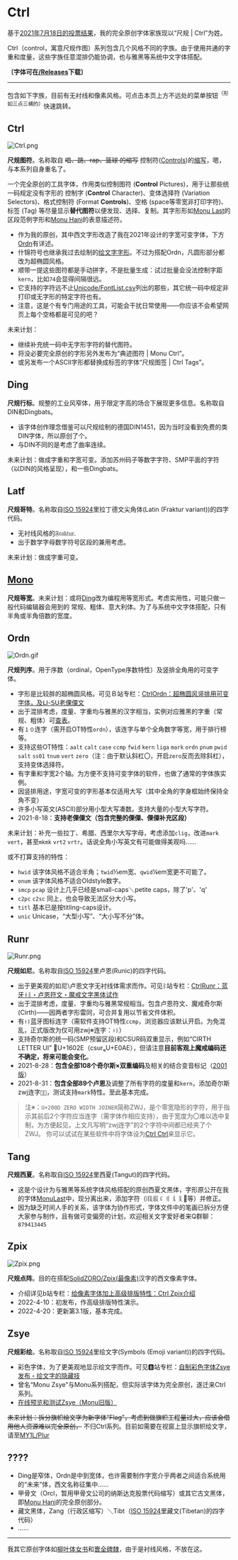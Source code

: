 # Ctrl
基于[2021年7月18日的投票结果](https://t.bilibili.com/548801038367849128?tab=2)，我的完全原创字体家族现以“尺规 | Ctrl”为姓。

Ctrl（control，寓意尺规作图）系列包含几个风格不同的字族。由于使用共通的字重和度量，这些字族任意混排仍能协调，也与雅黑等系统中文字体搭配。

**〔字体可在[/Releases](https://github.com/MY1L/Ctrl/releases)下载〕**

----

包含如下字族，目前有无衬线和像素风格。可点击本页上方不远处的菜单按钮<sup>（形如三点三横的）</sup>快速跳转。

## Ctrl
![Ctrl.png](res/Ctrl.png)

**尺规图符**。名称取自 ~~唱、跳、rap、篮球 的缩写~~ 控制符([Controls](https://github.com/MY1L/Unicode/tree/main/Blocks))的[缩写](https://github.com/MY1L/Unicode/tree/main/abbr)，嗯，与本系列自身重名了。

一个完全原创的工具字体，作用类似控制图符 (**Control** Pictures)，用于让那些统一码规定没有字形的 控制字 (**Control** Character)、变体选择符 (Variation Selectors)、格式控制符 (Format **Controls**)、空格 (space等零宽非打印字符)、标签 (Tag) 等尽量显示**替代图符**以便发现、选择、复制。其字形形如[Monu Last](https://github.com/MY1L/Unicode)的区段范例字形和[Monu Hani]的表意描述符。
- 作为我的原创，其中西文字形改造了我在2021年设计的字宽可变字体，下方[Ordn](#ordn)有详述。
- 什锦符号也继承我过去绘制的[绘文字字形](#zsye)。不过为搭配Ordn，凡圆形部分都改为超椭圆风格。
- 顺带一提这些图符都是手动拼字，不是批量生成：试过批量会没法控制字距`kern`，比如`74`会显得间隔很远。
- 它支持的字符远不止[Unicode/FontList.csv](https://github.com/MY1L/Unicode/blob/main/FontList/FontList.csv)列出的那些，其它统一码中规定非打印或无字形的特定字符也有。
- 注意，这是个有专门用途的工具，可能会干扰日常使用——你应该不会希望网页上每个空格都是可见的吧？

未来计划：
- 继续补充统一码中无字形字符的替代图符。
- 将没必要完全原创的字形另外发布为“典迹图符 | Monu Ctrl”。
- 或另发布一个ASCII字形都替换成标签的字体“尺规图签 | Ctrl Tags”。

## Ding
**尺规行标**。规整的工业风窄体，用于限定字高的场合下展现更多信息。名称取自DIN和Dingbats。
- 该字体创作理念借鉴可以尺规绘制的德国DIN1451，因为当时没看到免费的类DIN字体，所以原创了个。
- 与DIN不同的是考虑了曲率连续。

未来计划：做成字重和字宽可变。添加苏州码子等数字字符、SMP平面的字符（以DIN的风格呈现），和一些Dingbats。

## Latf
**尺规哥特**。名称取自[ISO 15924]里拉丁德文尖角体(Latin (Fraktur variant))的四字代码。
- 无衬线风格的𝔉𝔯𝔞𝔨𝔱𝔲𝔯.
- 出于数学字母数字符号区段的兼用考虑。

未来计划：做成字重可变。

## [Mono](https://github.com/MY1L/Ctrl/blob/main/abbr.md)
**尺规等宽**。未来计划：或将[Ding](#ding)改为编程用等宽形式。考虑实用性，可能只做一般代码编辑器会用到的 常规、粗体、意大利体。为了与系统中文字体搭配，只有半角或半角倍数的宽度。

## Ordn
![Ordn.gif](res/Ordn.gif)

**尺规列序**。用于序数（ordinal，OpenType序数特性）及竖排全角用的可变字体。
- 字形是比较胖的超椭圆风格。可见Ｂ站专栏：[CtrlOrdn：超椭圆风竖排用可变字体，及ꓡꓲ-ꓢꓴ老傈僳文](https://www.bilibili.com/read/cv12807979)
- 出于混排考虑，度量、字重均与雅黑的汉字相当，实例对应雅黑的字重（常规、粗体）可[查表](https://github.com/MY1L/Ctrl/blob/main/abbr.md)。
- 有`１０`连字（需开启OT特性`ordn`），该连字与单个全角数字等宽，用于排行榜等。
- 支持这些OT特性：`aalt` `calt` `case` `ccmp` `fwid` `kern` `liga` `mark` `ordn` `pnum` `pwid` `salt` `ss01` `tnum` `vert` `zero`（注：由于默认斜杠〇，开启`zero`反而去除斜杠），支持变体选择符。
- 有字重和字宽2个轴。为方便不支持可变字体的软件，也做了通常的字体族实例。
- 因竖排用途，字宽可变的字形基本仅适用大写（其中全角的字身框始终保持全角不变）
- 许多小写英文(ASCII)部分用小型大写凑数。支持大量的小型大写字符。
- 2021-8-18：**支持老傈僳文（包含完整的傈僳、傈僳补充区段）**

未来计划：补充一些拉丁、希腊、西里尔大写字母，考虑添加`clig`，改进`mark` `vert`，甚至`mkmk` `vrt2` `vrtr`。话说全角小写英文有可能做得美观吗……

或不打算支持的特性：
- `hwid` 该字体风格不适合半角；`twid`⅓em宽、`qwid`¼em宽更不可能了。
- `onum` 该字体风格不适合Oldstyle数字。
- `smcp` `pcap` 设计上几乎已经是small-caps＼petite caps，除了'p'、'q'
- `c2pc` `c2sc` 同上，也会导致无法区分大小写。
- `titl` 基本已是按titling-caps设计。
- `unic` Unicase，“大型小写”、“大小写不分”体。

## Runr
![Runr.png](res/Runr.png)

**尺规如尼**。名称取自[ISO 15924]里卢恩(Runic)的四字代码。
- 出于更美观的如尼\卢恩文字无衬线体需求而作。可见ᛒ站专栏：[CtrlRunr：蓝牙ᚼᛒ・卢恩符文・魔戒文字黑体试作](https://www.bilibili.com/read/cv12887381)
- 出于混排考虑，度量、字重均与雅黑常规相当。包含卢恩符文、魔戒奇尔斯(Cirth)——因两者字形雷同，可合并复用以节省文件体积。
- 有`ᚼᛒ`蓝牙图标连字（需软件支持OT特性`ccmp`，浏览器应该默认开启。为免混乱，正式版改为仅可用zwj※连字：`ᚼ‍ᛒ`）
- 支持奇尔斯的统一码(SMP预留区段)和CSUR码双重显示，例如“CIRTH LETTER UI”	𖀮U+1602E（csurU+E0AE），但请注意**目前客观上魔戒编码还不确定，将来可能会变化**。
- 2021-8-28：**包含全部108个奇尔斯×双重编码**及相关的结合变音标记（[2001版](https://www.evertype.com/standards/iso10646/pdf/cirth.pdf)）
- 2021-8-31：**包含全部89个卢恩**及调整了所有字符的度量和`kern`，添加奇尔斯zwj连字`𖀞‍𖀞`，测试支持`mark`特性。至此基本完成。

> 注※：`U+200D ZERO WIDTH JOINER`简称ZWJ，是个零宽隐形的字符，用于指示其前后2个字符应当连字（需字体作相应支持），由于宽度为〇难以选中复制，为方便起见，上文凡写明“zwj连字”的2个字符中间都已经夹了个ZWJ。
你可以试试在某些软件中将字体设为[Ctrl Ctrl](#ctrl)来显示它。

## Tang
**尺规西夏**。名称取自[ISO 15924]里西夏(Tangut)的四字代码。
- 这是个设计为与雅黑等系统字体风格搭配的原创西夏文黑体，字形原公开在我的字体[MonuLast](https://github.com/MY1L/Unicode)中，现分离出来，添加字符（𗄴𗼇𘠈𘠐𘢌𘤩𘴀等）并修正。
- 因为缺乏时间人手的关系，该字体为协作形式，字体文件中的笔画已拆分方便大家参与制作，且有做可变偏旁的计划，欢迎相关文字爱好者来Q群聊：`879413445`

## Zpix
![Zpix.png](res/Zpix.png)

**尺规点阵**。目的在搭配[SolidZORO/Zpix(最像素)](https://github.com/SolidZORO/zpix-pixel-font)汉字的西文像素字体。
- 介绍详见b站专栏：[给像素字体加上高级排版特性：Ctrl Zpix介绍](https://www.bilibili.com/read/cv16072622)
- 2022-4-10：初发布，作高级排版特性演示。
- 2022-4-20：更新第3.1版，基本完成。

## Zsye
**尺规彩绘**。名称取自[ISO 15924]里绘文字(Symbols (Emoji variant))的四字代码。
- 彩色字体，为了更美观地显示绘文字而作。可见🅱️站专栏：[自制彩色字体Zsye发布・绘文字的隐藏技](https://www.bilibili.com/read/cv11706229)
- 曾名“Monu Zsye”与Monu系列搭配，但实际该字体为完全原创，遂迁来Ctrl系列。
- [在线预览和测试Zsye（Monu旧版）](https://my1l.github.io/wwwoff/)

~~未来计划：拆分旗帜绘文字为新字体“Flag”，考虑到做旗帜工程量过大，应该会借用他人资源难以完全原创，~~ 不归Ctrl系列。目前如需要在视窗上显示旗帜绘文字，请至[MY1L/Plur](https://github.com/MY1L/Plur/releases)

## ????
- Ding是窄体，Ordn是中到宽体，也许需要制作字宽介乎两者之间适合系统用的“未来”体，西文名称征集中……
- 甲骨文（Orcl，暂用甲骨文公司的纳斯达克股票代码缩写）或其它古文黑体，即[Monu Hani]的完全原创部分。
- 藏文黑体，Zang（行政区缩写）＼Tibt（[ISO 15924]里藏文(Tibetan)的四字代码）
- ……

[Monu Hani]: https://github.com/MY1L/Unicode/tree/main/Hani
[ISO 15924]: https://github.com/MY1L/Unicode/tree/main/abbr

----

我其它原创字体如[柳叶体女书](https://github.com/MY1L/Nyushu)和[曺全碑隸](https://github.com/MY1L/CoQuBeLi)，由于是衬线风格，不放在这。